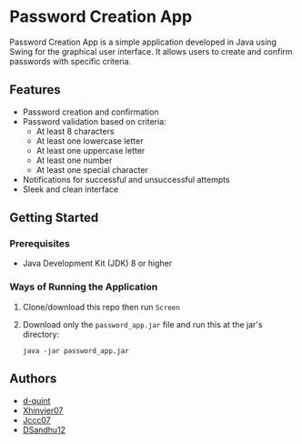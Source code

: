 # Password Creation App

Password Creation App is a simple application developed in Java using Swing for the graphical user interface. It allows users to create and confirm passwords with specific criteria.

## Features

- Password creation and confirmation
- Password validation based on criteria:
  - At least 8 characters
  - At least one lowercase letter
  - At least one uppercase letter
  - At least one number
  - At least one special character
- Notifications for successful and unsuccessful attempts
- Sleek and clean interface

## Getting Started

### Prerequisites

- Java Development Kit (JDK) 8 or higher

### Ways of Running the Application

1. Clone/download this repo then run `Screen`

2. Download only the `password_app.jar` file and run this at the jar's directory:
   ```
   java -jar password_app.jar
   ```

## Authors

- [d-quint](https://github.com/d-quint)
- [Xhinvier07](https://github.com/Xhinvier07)
- [Jccc07](https://github.com/Jccc07)
- [DSandhu12](https://github.com/DSandhu12)
```